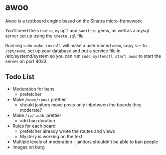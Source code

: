 # awoo
Awoo is a textboard engine based on the Sinatra micro-framework

You'll need the `sinatra`, `mysql2` and `sanitize` gems, as well as a mysql server set up using the `create.sql` file.

Running `sudo make install` will make a user named `awoo`, copy `src` to `/opt/awoo`, set up your database and put a service file in /etc/systemd/system so you can run `sudo systemctl start awoo` to start the server on port 8033

## Todo List

- Moderation for bans
	- prefetcher
- Make `/move/:post` prettier
	- should janitors move posts only inbetween the boards they moderate?
- Make `/ip/:addr` prettier
	- add ban duration
- Rules for each board
	- prefetcher already wrote the routes and views
	- Mystery is working on the text
- Multiple levels of moderation - janitors shouldn't be able to ban people
- images on burg
